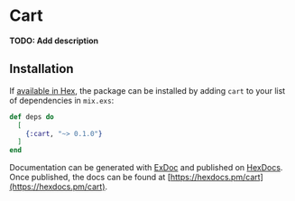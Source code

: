 # Cart

**TODO: Add description**

## Installation

If [available in Hex](https://hex.pm/docs/publish), the package can be installed
by adding `cart` to your list of dependencies in `mix.exs`:

```elixir
def deps do
  [
    {:cart, "~> 0.1.0"}
  ]
end
```

Documentation can be generated with [ExDoc](https://github.com/elixir-lang/ex_doc)
and published on [HexDocs](https://hexdocs.pm). Once published, the docs can
be found at [https://hexdocs.pm/cart](https://hexdocs.pm/cart).

